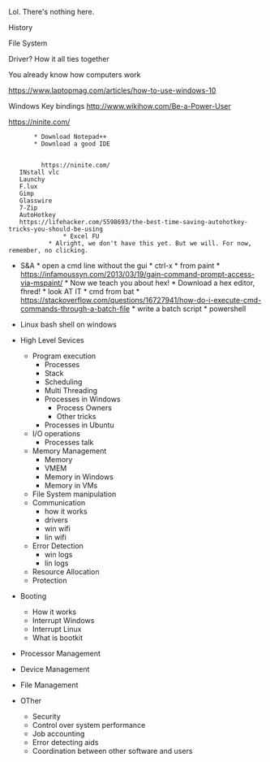 
Lol. There's nothing here.

History

File System

Driver? How it all ties together

You already know how computers work

https://www.laptopmag.com/articles/how-to-use-windows-10



Windows Key bindings
http://www.wikihow.com/Be-a-Power-User


https://ninite.com/

		   * Download Notepad++
		   * Download a good IDE
				   

             https://ninite.com/
       INstall vlc
       Launchy
       F.lux
       Gimp
       Glasswire
       7-Zip
       AutoHotkey
       https://lifehacker.com/5598693/the-best-time-saving-autohotkey-tricks-you-should-be-using
                   * Excel FU
	           * Alright, we don't have this yet. But we will. For now, remember, no clicking.    
                 
       
 * S&A
       * open a cmd line without the gui
          * ctrl-x
       * from paint
          * https://infamoussyn.com/2013/03/19/gain-command-prompt-access-via-mspaint/
          * Now we teach you about hex!
          * Download a hex editor, fhred!
          * look AT IT
       * cmd from bat
          * https://stackoverflow.com/questions/16727941/how-do-i-execute-cmd-commands-through-a-batch-file
       * write a batch script
       * powershell
* Linux bash shell on windows

* High Level Sevices  
  * Program execution
    * Processes
    * Stack 
    * Scheduling
    * Multi Threading
    * Processes in Windows
      * Process Owners
      * Other tricks
    * Processes in Ubuntu
  * I/O operations
     * Processes talk
  * Memory Management
     * Memory
     * VMEM
     * Memory in Windows
     * Memory in VMs
  * File System manipulation
  * Communication
    * how it works
    * drivers
    * win wifi 
    * lin wifi
  * Error Detection
    * win logs
    * lin logs
  * Resource Allocation
  * Protection
* Booting
  * How it works
  * Interrupt Windows
  * Interrupt Linux
  * What is bootkit


* Processor Management
* Device Management
* File Management
* OTher
  * Security
  * Control over system performance
  * Job accounting
  * Error detecting aids
  * Coordination between other software and users
    
